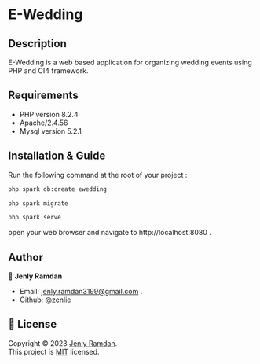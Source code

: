 # E-Wedding

## Description

E-Wedding is a web based application for organizing wedding events using PHP and CI4 framework.

## Requirements

- PHP version 8.2.4
- Apache/2.4.56
- Mysql version 5.2.1
  
## Installation & Guide

Run the following command at the root of your project :

```sh
php spark db:create ewedding
```

```sh
php spark migrate
```

```sh
php spark serve
```

open your web browser and navigate to http://localhost:8080 .

## Author

👤 **Jenly Ramdan**

- Email: jenly.ramdan3199@gmail.com .
- Github: [@zenlie](https://github.com/zenlie)

## 📝 License

Copyright © 2023 [Jenly Ramdan](https://github.com/zenlie).<br />
This project is [MIT](https://github.com/zenlie/e-wedding/blob/master/LICENSE) licensed.
